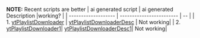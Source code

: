 **NOTE:** Recent scripts are better
| ai generated script | ai generated Description |working? |
| ------------------- | ------------------------ | -- |
| 1. [ytPlaylistDownloader](./scripts/ytPlaylistDownloader.py) | [ytPlaylistDownloaderDesc](./scripts/ytPlaylistDownloaderDesc.md) |  Not working| 
| 2. [ytPlaylistDownloader1](./scripts/ytPlaylistDownloader1.py)| [ytPlaylistDownloaderDesc1](./scripts/ytPlaylistDownloaderDesc1.md)| Not working|
